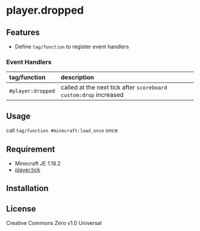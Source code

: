 player.dropped
==

## Features

- Define `tag/function` to register event handlers

### Event Handlers

|tag/function|description|
|:--|:--|
|`#player:dropped`|called at the next tick after `scoreboard custom:drop` increased|

## Usage

call `tag/function #minecraft:load_once` once

## Requirement

- Minecraft JE 1.18.2
- [player.tick](https://github.com/a-happin/player-datapacks/tree/master/01.player.tick)

## Installation

## License
Creative Commons Zero v1.0 Universal
